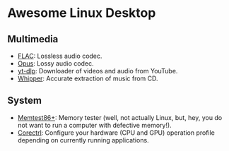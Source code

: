 # Awesome Linux Desktop
## Multimedia
- [FLAC](https://xiph.org/flac/): Lossless audio codec.
- [Opus](https://opus-codec.org/): Lossy audio codec.
- [yt-dlp](https://github.com/yt-dlp/yt-dlp): Downloader of videos and audio from YouTube.
- [Whipper](https://github.com/whipper-team/whipper): Accurate extraction of music from CD.
## System
- [Memtest86+](https://memtest.org/): Memory tester (well, not actually Linux, but, hey, you do not want to run a computer with defective memory!).
- [Corectrl](https://gitlab.com/corectrl/corectrl): Configure your hardware (CPU and GPU) operation profile depending on currently running applications.
